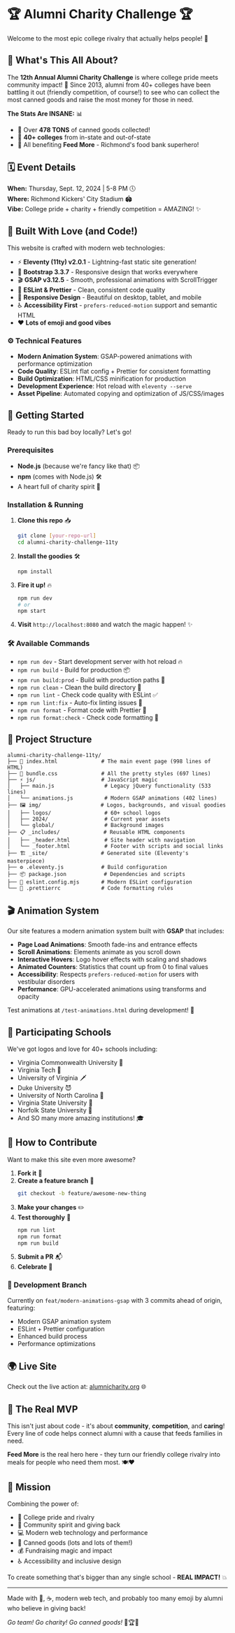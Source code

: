 # 🏆 Alumni Charity Challenge 🏆

Welcome to the most epic college rivalry that actually helps people! 🎉

## 🥫 What's This All About?

The **12th Annual Alumni Charity Challenge** is where college pride meets community impact! 💪 Since 2013, alumni from 40+ colleges have been battling it out (friendly competition, of course!) to see who can collect the most canned goods and raise the most money for those in need.

**The Stats Are INSANE:** 📊

- 🚚 Over **478 TONS** of canned goods collected!
- 🏫 **40+ colleges** from in-state and out-of-state
- 💝 All benefiting **Feed More** - Richmond's food bank superhero!

## 🗓️ Event Details

**When:** Thursday, Sept. 12, 2024 | 5-8 PM 🕔  
**Where:** Richmond Kickers' City Stadium 🏟️  
**Vibe:** College pride + charity + friendly competition = AMAZING! ✨

## 🌟 Built With Love (and Code!)

This website is crafted with modern web technologies:

- ⚡ **Eleventy (11ty) v2.0.1** - Lightning-fast static site generation!
- 🎨 **Bootstrap 3.3.7** - Responsive design that works everywhere
- 🎬 **GSAP v3.12.5** - Smooth, professional animations with ScrollTrigger
- 🧹 **ESLint & Prettier** - Clean, consistent code quality
- 📱 **Responsive Design** - Beautiful on desktop, tablet, and mobile
- ♿ **Accessibility First** - `prefers-reduced-motion` support and semantic HTML
- ❤️ **Lots of emoji and good vibes**

### ⚙️ Technical Features

- **Modern Animation System**: GSAP-powered animations with performance optimization
- **Code Quality**: ESLint flat config + Prettier for consistent formatting
- **Build Optimization**: HTML/CSS minification for production
- **Development Experience**: Hot reload with `eleventy --serve`
- **Asset Pipeline**: Automated copying and optimization of JS/CSS/images

## 🚀 Getting Started

Ready to run this bad boy locally? Let's go!

### Prerequisites

- **Node.js** (because we're fancy like that) 📦
- **npm** (comes with Node.js) 🛠️
- A heart full of charity spirit 💖

### Installation & Running

1. **Clone this repo** 📥

   ```bash
   git clone [your-repo-url]
   cd alumni-charity-challenge-11ty
   ```

2. **Install the goodies** 🛠️

   ```bash
   npm install
   ```

3. **Fire it up!** 🔥

   ```bash
   npm run dev
   # or
   npm start
   ```

4. **Visit** `http://localhost:8080` and watch the magic happen! ✨

### 🛠️ Available Commands

- `npm run dev` - Start development server with hot reload 🔥
- `npm run build` - Build for production 📦
- `npm run build:prod` - Build with production paths 🚀
- `npm run clean` - Clean the build directory 🧹
- `npm run lint` - Check code quality with ESLint ✅
- `npm run lint:fix` - Auto-fix linting issues 🔧
- `npm run format` - Format code with Prettier 💅
- `npm run format:check` - Check code formatting 👀

## 📁 Project Structure

```
alumni-charity-challenge-11ty/
├── 📄 index.html              # The main event page (998 lines of HTML)
├── 🎨 bundle.css              # All the pretty styles (697 lines)
├── ⚡ js/                     # JavaScript magic
│   ├── main.js                # Legacy jQuery functionality (533 lines)
│   └── animations.js          # Modern GSAP animations (402 lines)
├── 🖼️ img/                   # Logos, backgrounds, and visual goodies
│   ├── logos/                 # 60+ school logos
│   ├── 2024/                  # Current year assets
│   └── global/                # Background images
├── 📋 _includes/              # Reusable HTML components
│   ├── _header.html           # Site header with navigation
│   └── _footer.html           # Footer with scripts and social links
├── 🏗️ _site/                 # Generated site (Eleventy's masterpiece)
├── ⚙️ .eleventy.js            # Build configuration
├── 📦 package.json            # Dependencies and scripts
├── 🧹 eslint.config.mjs       # Modern ESLint configuration
└── 💅 .prettierrc             # Code formatting rules
```

## 🎬 Animation System

Our site features a modern animation system built with **GSAP** that includes:

- **Page Load Animations**: Smooth fade-ins and entrance effects
- **Scroll Animations**: Elements animate as you scroll down
- **Interactive Hovers**: Logo hover effects with scaling and shadows
- **Animated Counters**: Statistics that count up from 0 to final values
- **Accessibility**: Respects `prefers-reduced-motion` for users with vestibular disorders
- **Performance**: GPU-accelerated animations using transforms and opacity

Test animations at `/test-animations.html` during development! 🧪

## 🏫 Participating Schools

We've got logos and love for 40+ schools including:

- Virginia Commonwealth University 🐏
- Virginia Tech 🦃
- University of Virginia 🗡️
- Duke University 😈
- University of North Carolina 🐏
- Virginia State University 🦅
- Norfolk State University 💚
- And SO many more amazing institutions! 🎓

## 🤝 How to Contribute

Want to make this site even more awesome?

1. **Fork it** 🍴
2. **Create a feature branch** 🌿
   ```bash
   git checkout -b feature/awesome-new-thing
   ```
3. **Make your changes** ✏️
4. **Test thoroughly** 🧪
   ```bash
   npm run lint
   npm run format
   npm run build
   ```
5. **Submit a PR** 📬
6. **Celebrate** 🎊

### 🎯 Development Branch

Currently on `feat/modern-animations-gsap` with 3 commits ahead of origin, featuring:

- Modern GSAP animation system
- ESLint + Prettier configuration
- Enhanced build process
- Performance optimizations

## 🌍 Live Site

Check out the live action at: [alumnicharity.org](https://alumnicharity.org) 🌐

## 💝 The Real MVP

This isn't just about code - it's about **community**, **competition**, and **caring**! Every line of code helps connect alumni with a cause that feeds families in need.

**Feed More** is the real hero here - they turn our friendly college rivalry into meals for people who need them most. 🍽️❤️

## 🎯 Mission

Combining the power of:

- 🏫 College pride and rivalry
- 🤝 Community spirit and giving back
- 💻 Modern web technology and performance
- 🥫 Canned goods (lots and lots of them!)
- 💰 Fundraising magic and impact
- ♿ Accessibility and inclusive design

To create something that's bigger than any single school - **REAL IMPACT!** 💥

---

Made with 💖, ☕, modern web tech, and probably too many emoji by alumni who believe in giving back!

_Go team! Go charity! Go canned goods!_ 🥫🏆✨
